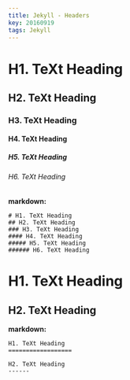 ```yaml
---
title: Jekyll - Headers
key: 20160919
tags: Jekyll
---
```


# H1. TeXt Heading

## H2. TeXt Heading

### H3. TeXt Heading

#### H4. TeXt Heading

##### H5. TeXt Heading

###### H6. TeXt Heading

<!--more-->

**markdown:**

    # H1. TeXt Heading
    ## H2. TeXt Heading
    ### H3. TeXt Heading
    #### H4. TeXt Heading
    ##### H5. TeXt Heading
    ###### H6. TeXt Heading

H1. TeXt Heading
==================

H2. TeXt Heading
------

**markdown:**

    H1. TeXt Heading
    ==================

    H2. TeXt Heading
    ------
